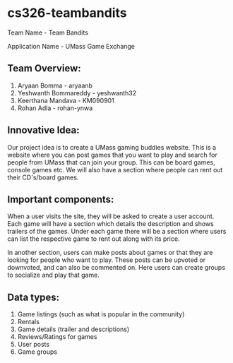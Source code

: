 # cs326-teambandits

Team Name - Team Bandits 

Application Name -  UMass Game Exchange

## Team Overview:
1. Aryaan Bomma - aryaanb
2. Yeshwanth Bommareddy - yeshwanth32
3. Keerthana Mandava - KM090901
4. Rohan Adla - rohan-ynwa

## Innovative Idea:
Our project idea is to create a UMass gaming buddies website. This is a website where you can post games that you want to play and search for people from UMass that can join your group. This can be board games, console games etc. We will also have a section where people can rent out their CD's/board games. 
	
## Important components: 
When a user visits the site, they will be asked to create a user account. Each game will have a section which details the description and shows trailers of the games. Under each game there will be a section where users can list the respective game to rent out along with its price. 

In another section, users can make posts about games or that they are looking for people who want to play. These posts can be upvoted or downvoted, and can also be commented on. Here users can create groups to socialize and play that game. 

## Data types:
1. Game listings (such as what is popular in the community)
2. Rentals
3. Game details (trailer and descriptions)
4. Reviews/Ratings for games
5. User posts
6. Game groups
	
	
